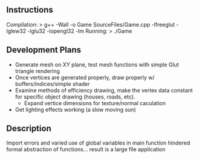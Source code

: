 ## Instructions
Compilation:
    > g++ -Wall -o Game SourceFiles/Game.cpp -lfreeglut -lglew32 -lglu32 -lopengl32 -lm
Running:
    > ./Game

## Development Plans
* Generate mesh on XY plane, test mesh functions with simple Glut triangle rendering
* Once vertices are generated properly, draw properly w/ buffers/indices/simple shader
* Examine methods of efficiency drawing, make the vertex data constant for specific object drawing (houses, roads, etc).
    * Expand vertice dimensions for texture/normal caculation
* Get lighting effects working (a slow moving sun)

## Description
Import errors and varied use of global variables in main function hindered formal abstraction of functions... result is a large file application